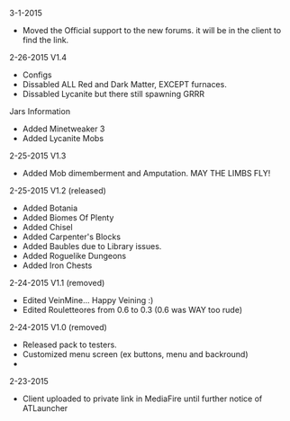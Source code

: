 3-1-2015
 - Moved the Official support to the new forums. it will be in the client to find the link.

2-26-2015 V1.4
 
 - Configs
 - Dissabled ALL Red and Dark Matter, EXCEPT furnaces.
 - Dissabled Lycanite but there still spawning GRRR
 
  Jars Information
- Added Minetweaker 3
- Added Lycanite Mobs

2-25-2015 V1.3 
- Added Mob dimemberment and Amputation. MAY THE LIMBS FLY!

2-25-2015 V1.2 (released)
- Added Botania
- Added Biomes Of Plenty
- Added Chisel
- Added Carpenter's Blocks
- Added Baubles due to Library issues.
- Added Roguelike Dungeons
- Added Iron Chests

2-24-2015 V1.1 (removed)
- Edited VeinMine... Happy Veining :)
- Edited Rouletteores from 0.6 to 0.3 (0.6 was WAY too rude)

2-24-2015 V1.0 (removed)
  - Released pack to testers. 
  - Customized menu screen (ex buttons, menu and backround)
  - 

2-23-2015 
  - Client uploaded to private link in MediaFire until further notice of ATLauncher
